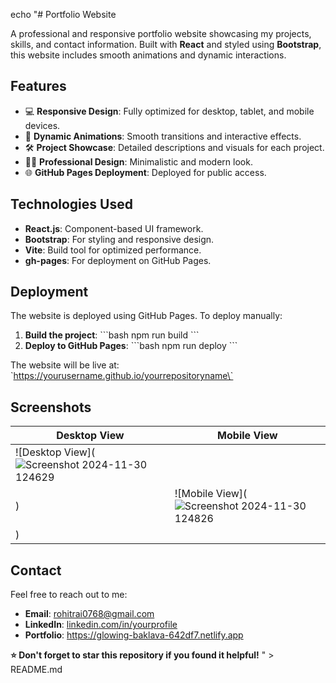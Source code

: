 echo "# Portfolio Website

A professional and responsive portfolio website showcasing my projects, skills, and contact information. Built with **React** and styled using **Bootstrap**, this website includes smooth animations and dynamic interactions.

## Features

- 💻 **Responsive Design**: Fully optimized for desktop, tablet, and mobile devices.
- 🎨 **Dynamic Animations**: Smooth transitions and interactive effects.
- 🛠️ **Project Showcase**: Detailed descriptions and visuals for each project.
- 🧑‍💼 **Professional Design**: Minimalistic and modern look.
- 🌐 **GitHub Pages Deployment**: Deployed for public access.

## Technologies Used

- **React.js**: Component-based UI framework.
- **Bootstrap**: For styling and responsive design.
- **Vite**: Build tool for optimized performance.
- **gh-pages**: For deployment on GitHub Pages.

## Deployment

The website is deployed using GitHub Pages. To deploy manually:

1. **Build the project**:
   \`\`\`bash
   npm run build
   \`\`\`
2. **Deploy to GitHub Pages**:
   \`\`\`bash
   npm run deploy
   \`\`\`

The website will be live at:
\`https://yourusername.github.io/yourrepositoryname\`

## Screenshots

| Desktop View | Mobile View |
|--------------|-------------|
| ![Desktop View](![Screenshot 2024-11-30 124629](https://github.com/user-attachments/assets/2de0bc90-8aad-4807-93ed-02d0ac8b7632)
) | ![Mobile View](![Screenshot 2024-11-30 124826](https://github.com/user-attachments/assets/93ad3d82-9e6a-4f1e-9bab-6d4e87dd4f94)
) |

## Contact

Feel free to reach out to me:

- **Email**: rohitrai0768@gmail.com
- **LinkedIn**: [linkedin.com/in/yourprofile](https://linkedin.com/in/yourprofile)
- **Portfolio**: https://glowing-baklava-642df7.netlify.app

**⭐ Don't forget to star this repository if you found it helpful!**
" > README.md

